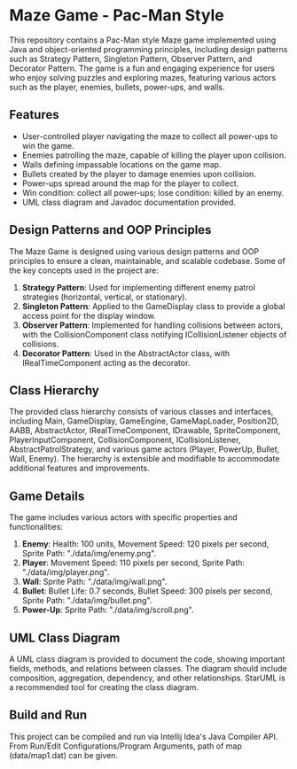 # Maze Game - Pac-Man Style
This repository contains a Pac-Man style Maze game implemented using Java and object-oriented programming principles, including design patterns such as Strategy Pattern, Singleton Pattern, Observer Pattern, and Decorator Pattern. The game is a fun and engaging experience for users who enjoy solving puzzles and exploring mazes, featuring various actors such as the player, enemies, bullets, power-ups, and walls.
## Features
- User-controlled player navigating the maze to collect all power-ups to win the game.
- Enemies patrolling the maze, capable of killing the player upon collision.
- Walls defining impassable locations on the game map.
- Bullets created by the player to damage enemies upon collision.
- Power-ups spread around the map for the player to collect.
- Win condition: collect all power-ups; lose condition: killed by an enemy.
- UML class diagram and Javadoc documentation provided.

## Design Patterns and OOP Principles
The Maze Game is designed using various design patterns and OOP principles to ensure a clean, maintainable, and scalable codebase. Some of the key concepts used in the project are:

1. **Strategy Pattern**: Used for implementing different enemy patrol strategies (horizontal, vertical, or stationary).
1. **Singleton Pattern**: Applied to the GameDisplay class to provide a global access point for the display window.
1. **Observer Pattern**: Implemented for handling collisions between actors, with the CollisionComponent class notifying ICollisionListener objects of collisions.
1.  **Decorator Pattern**: Used in the AbstractActor class, with IRealTimeComponent acting as the decorator.

## Class Hierarchy
The provided class hierarchy consists of various classes and interfaces, including Main, GameDisplay, GameEngine, GameMapLoader, Position2D, AABB, AbstractActor, IRealTimeComponent, IDrawable, SpriteComponent, PlayerInputComponent, CollisionComponent, ICollisionListener, AbstractPatrolStrategy, and various game actors (Player, PowerUp, Bullet, Wall, Enemy). The hierarchy is extensible and modifiable to accommodate additional features and improvements.

## Game Details
The game includes various actors with specific properties and functionalities:

1. **Enemy**: Health: 100 units, Movement Speed: 120 pixels per second, Sprite Path: "./data/img/enemy.png".
1. **Player**: Movement Speed: 110 pixels per second, Sprite Path: "./data/img/player.png".
1. **Wall**: Sprite Path: "./data/img/wall.png".
1. **Bullet**: Bullet Life: 0.7 seconds, Bullet Speed: 300 pixels per second, Sprite Path: "./data/img/bullet.png".
1. **Power-Up**: Sprite Path: "./data/img/scroll.png".

## UML Class Diagram
A UML class diagram is provided to document the code, showing important fields, methods, and relations between classes. The diagram should include composition, aggregation, dependency, and other relationships. StarUML is a recommended tool for creating the class diagram.

## Build and Run
This project can be compiled and run via Intellij Idea's Java Compiler API.
From Run/Edit Configurations/Program Arguments, path of map (data/map1.dat) can be given.

